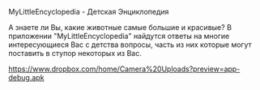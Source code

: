MyLittleEncyclopedia - Детская Энциклопедия

А знаете ли Вы, какие животные самые большие и красивые?
В приложении "MyLittleEncyclopedia" найдутся ответы на многие интересующиеся Вас с детства вопросы, часть из них которые могут поставить в ступор некоторых из Вас.

https://www.dropbox.com/home/Camera%20Uploads?preview=app-debug.apk
